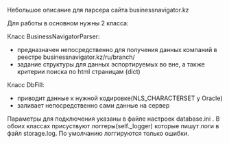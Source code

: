 Небольшое описание для парсера сайта businessnavigator.kz

Для работы в основном нужны 2 класса:

Класс BusinessNavigatorParser:
- предназначен непосредственно для получения данных компаний в реестре businessnavigator.kz/ru/branch/
- задание структуры для данных эспортируемых во вне, а также критерии поиска по html страницам (dict)

Класс DbFill:
- приводит данные к нужной кодировке(NLS_CHARACTERSET у Oracle)
- заливает непосредственно сами данные на сервер


Параметры для подключения указаны в файле настроек database.ini . В обоих классах присуствуют логгеры(self._logger) которые пишут логи в файл storage.log. По умолчанию логгируются только ошибки.